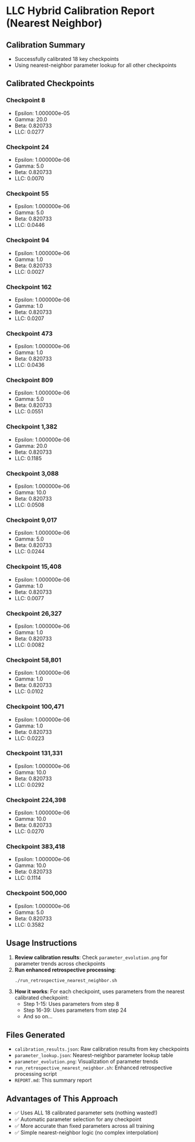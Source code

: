 # LLC Hybrid Calibration Report (Nearest Neighbor)

## Calibration Summary
- Successfully calibrated 18 key checkpoints
- Using nearest-neighbor parameter lookup for all other checkpoints

## Calibrated Checkpoints

### Checkpoint 8
- Epsilon: 1.000000e-05
- Gamma: 20.0
- Beta: 0.820733
- LLC: 0.0277
### Checkpoint 24
- Epsilon: 1.000000e-06
- Gamma: 5.0
- Beta: 0.820733
- LLC: 0.0070
### Checkpoint 55
- Epsilon: 1.000000e-06
- Gamma: 5.0
- Beta: 0.820733
- LLC: 0.0446
### Checkpoint 94
- Epsilon: 1.000000e-06
- Gamma: 1.0
- Beta: 0.820733
- LLC: 0.0027
### Checkpoint 162
- Epsilon: 1.000000e-06
- Gamma: 1.0
- Beta: 0.820733
- LLC: 0.0207
### Checkpoint 473
- Epsilon: 1.000000e-06
- Gamma: 1.0
- Beta: 0.820733
- LLC: 0.0436
### Checkpoint 809
- Epsilon: 1.000000e-06
- Gamma: 5.0
- Beta: 0.820733
- LLC: 0.0551
### Checkpoint 1,382
- Epsilon: 1.000000e-06
- Gamma: 20.0
- Beta: 0.820733
- LLC: 0.1185
### Checkpoint 3,088
- Epsilon: 1.000000e-06
- Gamma: 10.0
- Beta: 0.820733
- LLC: 0.0508
### Checkpoint 9,017
- Epsilon: 1.000000e-06
- Gamma: 5.0
- Beta: 0.820733
- LLC: 0.0244
### Checkpoint 15,408
- Epsilon: 1.000000e-06
- Gamma: 1.0
- Beta: 0.820733
- LLC: 0.0077
### Checkpoint 26,327
- Epsilon: 1.000000e-06
- Gamma: 1.0
- Beta: 0.820733
- LLC: 0.0082
### Checkpoint 58,801
- Epsilon: 1.000000e-06
- Gamma: 1.0
- Beta: 0.820733
- LLC: 0.0102
### Checkpoint 100,471
- Epsilon: 1.000000e-06
- Gamma: 1.0
- Beta: 0.820733
- LLC: 0.0223
### Checkpoint 131,331
- Epsilon: 1.000000e-06
- Gamma: 10.0
- Beta: 0.820733
- LLC: 0.0292
### Checkpoint 224,398
- Epsilon: 1.000000e-06
- Gamma: 10.0
- Beta: 0.820733
- LLC: 0.0270
### Checkpoint 383,418
- Epsilon: 1.000000e-06
- Gamma: 10.0
- Beta: 0.820733
- LLC: 0.1114
### Checkpoint 500,000
- Epsilon: 1.000000e-06
- Gamma: 5.0
- Beta: 0.820733
- LLC: 0.3582

## Usage Instructions

1. **Review calibration results**: Check `parameter_evolution.png` for parameter trends across checkpoints
2. **Run enhanced retrospective processing**:
   ```bash
   ./run_retrospective_nearest_neighbor.sh
   ```
3. **How it works**: For each checkpoint, uses parameters from the nearest calibrated checkpoint:
   - Step 1-15: Uses parameters from step 8
   - Step 16-39: Uses parameters from step 24
   - And so on...

## Files Generated
- `calibration_results.json`: Raw calibration results from key checkpoints
- `parameter_lookup.json`: Nearest-neighbor parameter lookup table
- `parameter_evolution.png`: Visualization of parameter trends
- `run_retrospective_nearest_neighbor.sh`: Enhanced retrospective processing script
- `REPORT.md`: This summary report

## Advantages of This Approach
- ✅ Uses ALL 18 calibrated parameter sets (nothing wasted!)
- ✅ Automatic parameter selection for any checkpoint
- ✅ More accurate than fixed parameters across all training
- ✅ Simple nearest-neighbor logic (no complex interpolation)
